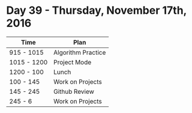 # Day 39 - Thursday, November 17th, 2016


Time        |   Plan   |
----------------|-------
915 - 1015 | Algorithm Practice
1015 - 1200 | Project Mode
1200 - 100 | Lunch
100 - 145 | Work on Projects
145 - 245 | Github Review
245 - 6 | Work on Projects
